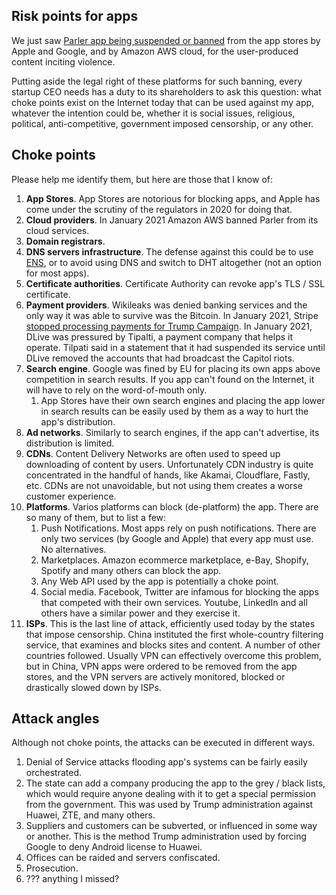 ## Risk points for apps
We just saw [Parler app being suspended or banned](https://www.nytimes.com/2021/01/09/technology/apple-google-parler.html) from the app stores by Apple and Google, and by Amazon AWS cloud, for the user-produced content inciting violence. 

Putting aside the legal right of these platforms for such banning, every startup CEO needs has a duty to its shareholders to ask this question: what choke points exist on the Internet today that can be used against my app, whatever the intention could be, whether it is social issues, religious, political, anti-competitive, government imposed censorship, or any other.

## Choke points
Please help me identify them, but here are those that I know of:

1. **App Stores**. App Stores are notorious for blocking apps, 
and Apple has come under the scrutiny of the regulators in 2020 for doing that.
1. **Cloud providers**. In January 2021 Amazon AWS banned Parler from its cloud services.
1. **Domain registrars**. 
1. **DNS servers infrastructure**. The defense against this could be to use [ENS](https://ens.domains/), or to avoid using DNS and switch to DHT altogether (not an option for most apps).
1. **Certificate authorities**. Certificate Authority can revoke app's TLS / SSL certificate.
1. **Payment providers**. Wikileaks was denied banking services and the only way it was able to survive was the Bitcoin. 
In January 2021, Stripe [stopped processing payments for Trump Campaign](https://www.wsj.com/articles/stripe-stops-processing-payments-for-trump-campaign-website-11610319116). In January 2021, DLive was pressured by Tipalti, a payment company that helps it operate. 
Tilpati said in a statement that it had suspended its service until DLive removed the accounts that had broadcast the Capitol riots.
1. **Search engine**. Google was fined by EU for placing its own apps above competition in search results. If you app can't found on the Internet, it will have to rely on the word-of-mouth only. 
    1. App Stores have their own search engines and placing the app lower in search results can be easily used by them as a way to hurt the app's distribution.
1. **Ad networks**. Similarly to search engines, if the app can't advertise, its distribution is limited.
1. **CDNs**. Content Delivery Networks are often used to speed up downloading of content by users. 
Unfortunately CDN industry is quite concentrated in the handful of hands, like Akamai, Cloudflare, Fastly, etc. 
CDNs are not unavoidable, but not using them creates a worse customer experience.
1. **Platforms**. Varios platforms can block (de-platform) the app. There are so many of them, but to list a few:
    1. Push Notifications. Most apps rely on push notifications. There are only two services (by Google and Apple) that every app must use. No alternatives.
    1. Marketplaces. Amazon ecommerce marketplace, e-Bay, Shopify, Spotify and many others can block the app.
    1. Any Web API used by the app is potentially a choke point.
    1. Social media. Facebook, Twitter are infamous for blocking the apps that competed with their own services. Youtube, LinkedIn and all others have a similar power and they exercise it.
1. **ISPs**. This is the last line of attack, efficiently used today by the states that impose censorship. 
China instituted the first whole-country filtering service, that examines and blocks sites and content. 
A number of other countries followed. Usually VPN can effectively overcome this problem, but in China, 
VPN apps were ordered to be removed from the app stores, and the VPN servers are actively monitored, 
blocked or drastically slowed down by ISPs.

## Attack angles
Although not choke points, the attacks can be executed in different ways. 
1. Denial of Service attacks flooding app's systems can be fairly easily orchestrated.
1. The state can add a company producing the app to the grey / black lists, 
which would require anyone dealing with it to get a special permission from the government. 
This was used by Trump administration against Huawei, ZTE, and many others.
1. Suppliers and customers can be subverted, or influenced in some way or another. 
This is the method Trump administration used by forcing Google to deny Android license to Huawei. 
1. Offices can be raided and servers confiscated.
1. Prosecution.
1. ??? anything I missed?
